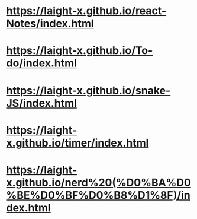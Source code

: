 # https://laight-x.github.io/react-Notes/index.html
# https://laight-x.github.io/To-do/index.html
# https://laight-x.github.io/snake-JS/index.html
# https://laight-x.github.io/timer/index.html
# https://laight-x.github.io/nerd%20(%D0%BA%D0%BE%D0%BF%D0%B8%D1%8F)/index.html
